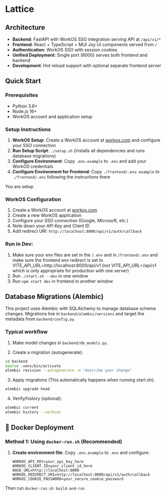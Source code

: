 # Lattice

## Architecture

- **Backend**: FastAPI with WorkOS SSO integration serving API at `/api/v1/*`
- **Frontend**: React + TypeScript + MUI Joy UI components served from `/`
- **Authentication**: WorkOS SSO with session cookies
- **Unified Deployment**: Single port (8000) serves both frontend and backend
- **Development**: Hot reload support with optional separate frontend server

## Quick Start

### Prerequisites

- Python 3.8+
- Node.js 16+
- WorkOS account and application setup

### Setup Instructions

1. **WorkOS Setup**: Create a WorkOS account at [workos.com](https://workos.com) and configure your SSO connection
2. **Run Setup Script**: `./setup.sh` (installs all dependencies and runs database migrations)
3. **Configure Environment**: Copy `.env.example` to `.env` and add your WorkOS credentials
4. **Configure Environment for Frontend**: Copy `./frontend/.env.example` to `./frontend/.env` following the instructions there

You are setup

### WorkOS Configuration

1. Create a WorkOS account at [workos.com](https://workos.com)
2. Create a new WorkOS application
3. Configure your SSO connection (Google, Microsoft, etc.)
4. Note down your API Key and Client ID
5. Add redirect URI: `http://localhost:8000/api/v1/auth/callback`

### Run in Dev:

1. Make sure your env files are set in the `/.env` and in `/frontend/.env` and make sure the frontend env redirect is set to VITE_API_URL=http://localhost:8000/api/v1 (not VITE_API_URL=/api/v1 which is only appropriate for production with one server)
2. Run `./start.sh --dev` in one window
3. Run `npm start dev` in frontend in another window

## Database Migrations (Alembic)

This project uses Alembic with SQLAlchemy to manage database schema changes. Migrations live in `backend/alembic/versions` and target the metadata from `backend/config.py`.

### Typical workflow

1) Make model changes in `backend/db_models.py`.

2) Create a migration (autogenerate):

```bash
cd backend
source .venv/bin/activate
alembic revision --autogenerate -m "describe your change"
```

3) Apply migrations (This automatically happens when running start.sh):

```bash
alembic upgrade head
```

4) Verify/history (optional):

```bash
alembic current
alembic history --verbose
```

## 🐳 Docker Deployment

### Method 1: Using `docker-run.sh` (Recommended)

1. **Create environment file**: Copy `.env.example` to `.env` and configure:

   ```env
   WORKOS_API_KEY=your_api_key_here
   WORKOS_CLIENT_ID=your_client_id_here
   BASE_URL=http://localhost:8000
   WORKOS_REDIRECT_URI=http://localhost:8000/api/v1/auth/callback
   WORKOS_COOKIE_PASSWORD=your_secure_cookie_password
   ```

Then run `docker-run.sh build-and-run`
